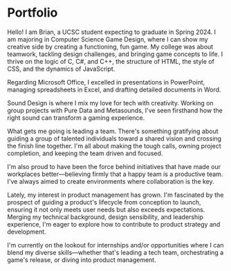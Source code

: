 # Portfolio
Hello! I am Brian, a UCSC student expecting to graduate in Spring 2024. I am majoring in Computer Science Game Design, where I can show my creative side by creating a functioning, fun game. My college was about teamwork, tackling design challenges, and bringing game concepts to life. I thrive on the logic of C, C#, and C++, the structure of HTML, the style of CSS, and the dynamics of JavaScript.

Regarding Microsoft Office, I excelled in presentations in PowerPoint, managing spreadsheets in Excel, and drafting detailed documents in Word. 

Sound Design is where I mix my love for tech with creativity. Working on group projects with Pure Data and Metasounds, I've seen firsthand how the right sound can transform a gaming experience.

What gets me going is leading a team. There's something gratifying about guiding a group of talented individuals toward a shared vision and crossing the finish line together. I'm all about making the tough calls, owning project completion, and keeping the team driven and focused.

I'm also proud to have been the force behind initiatives that have made our workplaces better—believing firmly that a happy team is a productive team. I've always aimed to create environments where collaboration is the key.

Lately, my interest in product management has grown. I'm fascinated by the prospect of guiding a product's lifecycle from conception to launch, ensuring it not only meets user needs but also exceeds expectations. Merging my technical background, design sensibility, and leadership experience, I'm eager to explore how to contribute to product strategy and development.

I'm currently on the lookout for internships and/or opportunities where I can blend my diverse skills—whether that's leading a tech team, orchestrating a game's release, or diving into product management. 
